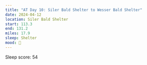 ```yaml
---
title: "AT Day 10: Siler Bald Shelter to Wesser Bald Shelter"
date: 2024-04-12
location: Siler Bald Shelter
start: 113.3
end: 131.2
miles: 17.9
sleep: Shelter
mood: 🙂
---
```

Sleep score: 54